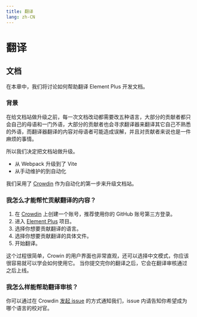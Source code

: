 ```yaml
---
title: 翻译
lang: zh-CN
---
```


# 翻译

## 文档

在本章中，我们将讨论如何帮助翻译 Element Plus 开发文档。

### 背景

在给文档站做升级之前，每一次文档改动都需要改五种语言，大部分的贡献者都只会自己的母语和一门外语，大部分的贡献者也会寻求翻译器来翻译其它自己不熟悉的外语，而翻译器翻译的内容对母语者可能造成误解，并且对贡献者来说也是一件麻烦的事情。

所以我们决定把文档站做升级。

- 从 Webpack 升级到了 Vite
- 从手动维护的到自动化

我们采用了 [Crowdin](https://crowdin.com) 作为自动化的第一步来升级文档站。

### 我怎么才能帮忙贡献翻译的内容？

1. 在 [Crowdin](https://crowdin.com) 上创建一个账号，推荐使用你的 GitHub 账号第三方登录。
2. 进入 [Element Plus](https://crowdin.com/project/element-plus) 项目。
3. 选择你想要贡献翻译的语言。
4. 选择你想要贡献翻译的具体文件。
5. 开始翻译。

这个过程很简单，Crowin 的用户界面也非常直观，还可以选择中文模式，你应该很容易就可以学会如何使用它。 当你提交完你的翻译之后，它会在翻译审核通过之后上线。

### 我怎么样能帮助翻译审核？

你可以通过在 Crowdin [发起 issue](https://crowdin.com/project/element-plus/discussions) 的方式通知我们，issue 内请告知你希望成为哪个语言的校对官。
